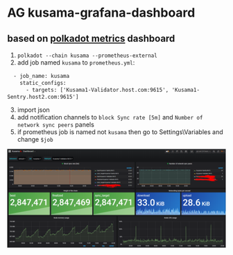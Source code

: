 # AG kusama-grafana-dashboard
## based on [polkadot metrics](https://grafana.com/grafana/dashboards/11171) dashboard
1. `polkadot --chain kusama --prometheus-external`
2. add job named `kusama` to `prometheus.yml`:
```
  - job_name: kusama
    static_configs:
      - targets: ['Kusama1-Validator.host.com:9615', 'Kusama1-Sentry.host2.com:9615']

```
3. import json
4. add notification channels to `block Sync rate [5m]` and `Number of network sync peers` panels
5. if prometheus job is named not `kusama` then go to Settings\Variables and change `$job`

![screenshot](https://github.com/AGx10k/kusama-grafana-dashboard/blob/master/kusama-dashboard-screeenshot.PNG?raw=true)
